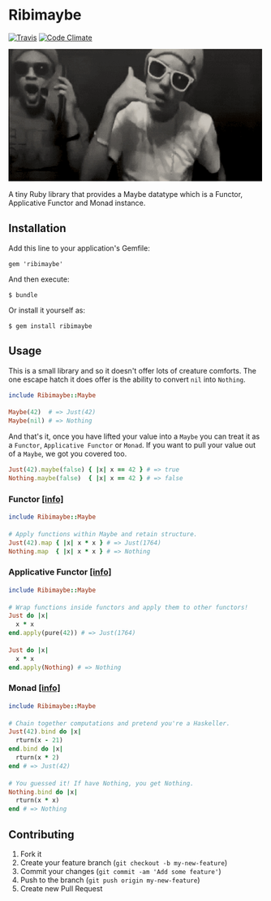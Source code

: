 # Ribimaybe

[![Travis](https://travis-ci.org/unsymbol/ribimaybe.svg?branch=master)](http://travis-ci.org/unsymbol/ribimaybe)
[![Code Climate](https://codeclimate.com/github/unsymbol/ribimaybe.png)](https://codeclimate.com/github/unsymbol/ribimaybe)

![](maybe.gif)

A tiny Ruby library that provides a Maybe datatype which is a Functor, 
Applicative Functor and Monad instance.

## Installation

Add this line to your application's Gemfile:

    gem 'ribimaybe'

And then execute:

    $ bundle

Or install it yourself as:

    $ gem install ribimaybe

## Usage

This is a small library and so it doesn't offer lots of creature comforts. The 
one escape hatch it does offer is the ability to convert `nil` into `Nothing`. 

``` ruby
include Ribimaybe::Maybe

Maybe(42)  # => Just(42)
Maybe(nil) # => Nothing
```

And that's it, once you have lifted your value into a `Maybe` you can treat it 
as a `Functor`, `Applicative Functor` or `Monad`. If you want to pull your value
out of a `Maybe`, we got you covered too.

``` ruby
Just(42).maybe(false) { |x| x == 42 } # => true
Nothing.maybe(false)  { |x| x == 42 } # => false 
```

### Functor [\[info\]](http://learnyouahaskell.com/functors-applicative-functors-and-monoids)

``` ruby
include Ribimaybe::Maybe

# Apply functions within Maybe and retain structure.
Just(42).map { |x| x * x } # => Just(1764)
Nothing.map  { |x| x * x } # => Nothing
```

### Applicative Functor [\[info\]](http://learnyouahaskell.com/functors-applicative-functors-and-monoids)

``` ruby
include Ribimaybe::Maybe

# Wrap functions inside functors and apply them to other functors! 
Just do |x|
  x * x
end.apply(pure(42)) # => Just(1764)

Just do |x|
  x * x
end.apply(Nothing) # => Nothing
```

### Monad [\[info\]](http://www.learnyouahaskell.com/a-fistful-of-monads)

``` ruby
include Ribimaybe::Maybe

# Chain together computations and pretend you're a Haskeller.
Just(42).bind do |x|
  rturn(x - 21)
end.bind do |x|
  rturn(x * 2)
end # => Just(42)

# You guessed it! If have Nothing, you get Nothing.
Nothing.bind do |x|
  rturn(x * x)
end # => Nothing
```
## Contributing

1. Fork it
2. Create your feature branch (`git checkout -b my-new-feature`)
3. Commit your changes (`git commit -am 'Add some feature'`)
4. Push to the branch (`git push origin my-new-feature`)
5. Create new Pull Request
